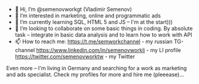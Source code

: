 - 👋 Hi, I’m @semenovworkgt (Vladimir Semenov)
- 👀 I’m interested in marketing, online and programmatic ads
- 🌱 I’m currently learning SQL, HTML 5 and JS – I'm at the start)))
- 💞️ I’m looking to collaborate on some basic things in coding. By absolute task – integrate in basic data analysis and to learn how to work with API
- 📫 How to reach me:
https://t.me/semworkchannel - my russian TG-channel
https://www.linkedin.com/in/semenovworkli - my LI profile
https://twitter.com/semenovworktw - my Twitter

Even more – I'm living in Germany and searching for a work as marketing and ads specialist.
Check my profiles for more and hire me (pleeease)...
